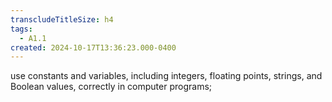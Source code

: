 ```yaml
---
transcludeTitleSize: h4
tags:
  - A1.1
created: 2024-10-17T13:36:23.000-0400
---
```

use constants and variables, including integers, floating points, strings, and Boolean values, correctly in computer programs;